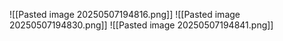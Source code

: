 ![[Pasted image 20250507194816.png]]
![[Pasted image 20250507194830.png]]
![[Pasted image 20250507194841.png]]